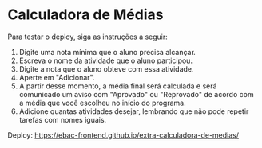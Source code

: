 # Calculadora de Médias
Para testar o deploy, siga as instruções a seguir:<br>
1) Digite uma nota mínima que o aluno precisa alcançar.<br>
2) Escreva o nome da atividade que o aluno participou.<br>
3) Digite a nota que o aluno obteve com essa atividade.<br>
4) Aperte em "Adicionar".<br>
5) A partir desse momento, a média final será calculada e será comunicado um aviso com "Aprovado" ou "Reprovado" de acordo com a média que você escolheu no início do programa.<br>
6) Adicione quantas atividades desejar, lembrando que não pode repetir tarefas com nomes iguais.<br>

Deploy: https://ebac-frontend.github.io/extra-calculadora-de-medias/
